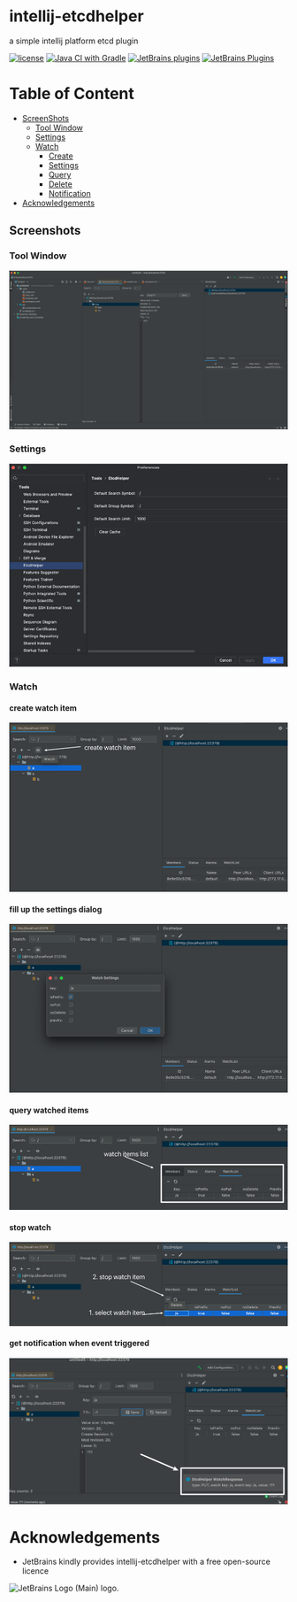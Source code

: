 # intellij-etcdhelper

a simple intellij platform etcd plugin

[![license](https://github.com/tsonglew/intellij-etcdhelper/actions/workflows/license.yml/badge.svg)](https://github.com/tsonglew/intellij-etcdhelper/actions/workflows/license.yml)
[![Java CI with Gradle](https://github.com/tsonglew/intellij-etcdhelper/actions/workflows/gradle.yml/badge.svg)](https://github.com/tsonglew/intellij-etcdhelper/actions/workflows/gradle.yml)
[![JetBrains plugins](https://img.shields.io/jetbrains/plugin/d/19924?logo=etcd)](https://plugins.jetbrains.com/plugin/19924-etcdhelper)
[![JetBrains Plugins](https://img.shields.io/jetbrains/plugin/r/stars/19924)](https://plugins.jetbrains.com/plugin/19924-etcdhelper)

# Table of Content

- [ScreenShots](#screenshots)
    - [Tool Window](#tool-window)
    - [Settings](#settings)
    - [Watch](#watch)
        - [Create](#create-watch-item)
        - [Settings](#fill-up-the-settings-dialog)
        - [Query](#fill-up-the-settings-dialog)
        - [Delete](#stop-watch)
        - [Notification](#get-notification-when-event-triggered)
- [Acknowledgements](#acknowledgements)

## Screenshots

### Tool Window

![toolwindow.png](assets/images/toolwindow.png)

### Settings

![settings.png](assets/images/settings.png)

### Watch

#### create watch item

![create](assets/images/watch/create.png)

#### fill up the settings dialog

![settings](assets/images/watch/settings.png)

#### query watched items

![list](assets/images/watch/list.png)

#### stop watch

![delete](assets/images/watch/delete.png)

#### get notification when event triggered

![notify](assets/images/watch/notify.png)

# Acknowledgements

* JetBrains kindly provides intellij-etcdhelper with a free open-source licence

<img src="https://resources.jetbrains.com/storage/products/company/brand/logos/jb_beam.svg" alt="JetBrains Logo (Main) logo.">
